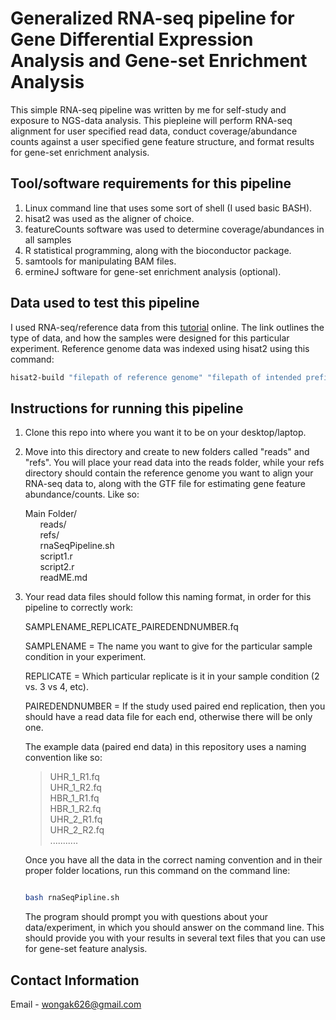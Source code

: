 # Generalized RNA-seq pipeline for Gene Differential Expression Analysis and Gene-set Enrichment Analysis

This simple RNA-seq pipeline was written by me for self-study and exposure to NGS-data analysis. This piepleine will
perform RNA-seq alignment for user specified read data, conduct coverage/abundance counts against a user specified
gene feature structure, and format results for gene-set enrichment analysis.

## Tool/software requirements for this pipeline
1. Linux command line that uses some sort of shell (I used basic BASH).
2. hisat2 was used as the aligner of choice.
3. featureCounts software was used to determine coverage/abundances in all samples
4. R statistical programming, along with the bioconductor package.
5. samtools for manipulating BAM files.
6. ermineJ software for gene-set enrichment analysis (optional).

## Data used to test this pipeline
I used RNA-seq/reference data from this [tutorial](https://github.com/griffithlab/rnaseq_tutorial/wiki/RNAseq-Data) online. 
The link outlines the type of data, and how the samples were designed for this particular experiment. Reference genome 
data was indexed using hisat2 using this command: 

```bash
hisat2-build "filepath of reference genome" "filepath of intended prefix index files"
```

## Instructions for running this pipeline
1. Clone this repo into where you want it to be on your desktop/laptop.

2. Move into this directory and create to new folders called "reads" and "refs". You will place your read data into the 
   reads folder, while your refs directory should contain the reference genome you want to align your RNA-seq data to, 
   along with the GTF file for estimating gene feature abundance/counts. Like so:

   Main Folder/<br/>
      &nbsp;&nbsp;&nbsp;&nbsp;&nbsp;&nbsp;reads/<br/>
      &nbsp;&nbsp;&nbsp;&nbsp;&nbsp;&nbsp;refs/<br/>
      &nbsp;&nbsp;&nbsp;&nbsp;&nbsp;&nbsp;rnaSeqPipeline.sh<br/>
      &nbsp;&nbsp;&nbsp;&nbsp;&nbsp;&nbsp;script1.r<br/>
      &nbsp;&nbsp;&nbsp;&nbsp;&nbsp;&nbsp;script2.r<br/>
      &nbsp;&nbsp;&nbsp;&nbsp;&nbsp;&nbsp;readME.md<br/>


3. Your read data files should follow this naming format, in order for this pipeline to correctly work:

   SAMPLENAME_REPLICATE_PAIREDENDNUMBER.fq

   SAMPLENAME = The name you want to give for the particular sample condition in your experiment.

   REPLICATE = Which particular replicate is it in your sample condition (2 vs. 3 vs 4, etc). 

   PAIREDENDNUMBER = If the study used paired end replication, then you should have a read data file for each end, otherwise
   there will be only one.

   The example data (paired end data) in this repository uses a naming convention like so:
   
   > UHR_1_R1.fq<br/>
   > UHR_1_R2.fq<br/>
   > HBR_1_R1.fq<br/>
   > HBR_1_R2.fq<br/>
   > UHR_2_R1.fq<br/>
   > UHR_2_R2.fq<br/>
   > ...........<br/>

   Once you have all the data in the correct naming convention and in their proper folder locations, run this command on the 
   command line:

   ```bash

   bash rnaSeqPipline.sh

   ```
   The program should prompt you with questions about your data/experiment, in which you should answer on the
   command line. This should provide you with your results in several text files that you can use for gene-set 
   feature analysis.



## Contact Information
Email - wongak626@gmail.com